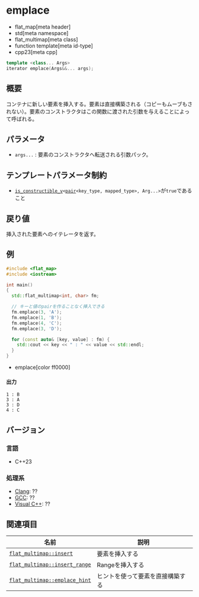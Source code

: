# emplace
* flat_map[meta header]
* std[meta namespace]
* flat_multimap[meta class]
* function template[meta id-type]
* cpp23[meta cpp]

```cpp
template <class... Args>
iterator emplace(Args&&... args);
```

## 概要
コンテナに新しい要素を挿入する。要素は直接構築される（コピーもムーブもされない）。要素のコンストラクタはこの関数に渡された引数を与えることによって呼ばれる。


## パラメータ
- `args...` : 要素のコンストラクタへ転送される引数パック。


## テンプレートパラメータ制約
- [`is_constructible_v`](/reference/type_traits/is_constructible.md)`<`[`pair`](/reference/utility/pair.md)`<key_type, mapped_type>, Arg...>`が`true`であること


## 戻り値
挿入された要素へのイテレータを返す。


## 例
```cpp example
#include <flat_map>
#include <iostream>

int main()
{
  std::flat_multimap<int, char> fm;

  // キーと値のpairを作ることなく挿入できる
  fm.emplace(3, 'A');
  fm.emplace(1, 'B');
  fm.emplace(4, 'C');
  fm.emplace(3, 'D');

  for (const auto& [key, value] : fm) {
    std::cout << key << " : " << value << std::endl;
  }
}
```
* emplace[color ff0000]

#### 出力
```
1 : B
3 : A
3 : D
4 : C
```


## バージョン
### 言語
- C++23

### 処理系
- [Clang](/implementation.md#clang): ??
- [GCC](/implementation.md#gcc): ??
- [Visual C++](/implementation.md#visual_cpp): ??


## 関連項目
| 名前                                             | 説明                             |
|--------------------------------------------------|----------------------------------|
| [`flat_multimap::insert`](insert.md)             | 要素を挿入する                   |
| [`flat_multimap::insert_range`](insert_range.md) | Rangeを挿入する                  |
| [`flat_multimap::emplace_hint`](emplace_hint.md) | ヒントを使って要素を直接構築する |
